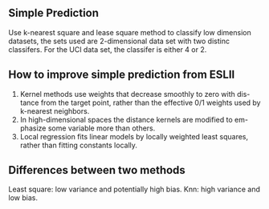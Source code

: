 ## Simple Prediction

Use k-nearest square and lease square method to classify low dimension datasets, the sets used are 2-dimensional data set with two distinc classifers. For the UCI data set, the classifer is either 4 or 2. 

## How to improve simple prediction from ESLII
<ol>
<li>Kernel methods use weights that decrease smoothly to zero with dis-
tance from the target point, rather than the effective 0/1 weights used
by k-nearest neighbors. </li>
<li>In high-dimensional spaces the distance kernels are modified to em-
phasize some variable more than others. </li>
<li>Local regression fits linear models by locally weighted least squares,
rather than fitting constants locally.</li>
</ol>

## Differences between two methods
Least square: low variance and potentially high bias.
Knn: high variance and low bias.